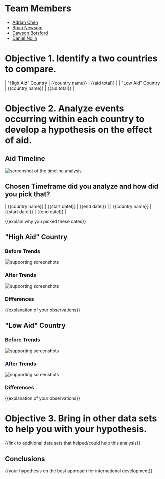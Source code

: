 # Team Members

* [Adrian Chen](https://github.com/adrian-chen/)
* [Brian Newsom](https://github.com/briannewsom/)
* [Dawson Botsford](https://github.com/dawsonbotsford/)
* [Daniel Nolin](https://github.com/dano8957/)


# Objective 1. Identify a two countries to compare.

| "High Aid" Country | {{country name}} | {{aid total}} |
| "Low Aid" Country | {{country name}} | {{aid total}} |


# Objective 2. Analyze events occurring within each country to develop a hypothesis on the effect of aid.

## Aid Timeline

![screenshot of the timeline analysis](image.png?raw=true) 

## Chosen Timeframe did you analyze and how did you pick that?

| {{country name}} | {{start datel}} | {{end datel}} |
| {{country name}} | {{start datel}} | {{end datel}} |

{{explain why you picked these dates}}


## "High Aid" Country

### Before Trends

![supporting screenshots](image.png?raw=true) 

### After Trends

![supporting screenshots](image.png?raw=true) 

### Differences

{{explanation of your observations}}


## "Low Aid" Country

### Before Trends

![supporting screenshots](image.png?raw=true) 

### After Trends

![supporting screenshots](image.png?raw=true) 

### Differences

{{explanation of your observations}}


# Objective 3. Bring in other data sets to help you with your hypothesis.

{{link to additional data sets that helped/could help this analysis}}


## Conclusions

{{your hypothesis on the best approach for international development}}

